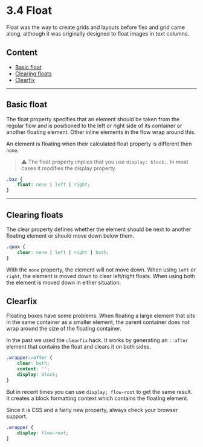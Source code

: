 # 3.4 Float

Float was the way to create grids and layouts before flex and grid came along, although it was originally designed to
float images in text columns.

## Content

- [Basic float](#basics)
- [Clearing floats](#clearing-floats)
- [Clearfix](#clearfix)

---

## Basic float

The float property specifies that an element should be taken from the regular flow and is positioned to the left or right
side of its container or another floating element. Other inline elements in the flow wrap around this.

An element is floating when their calculated float property is different then `none`.

> ⚠️ The float property implies that you use `display: block;`. In most cases it modifies the display property.

```css
.baz {
    float: none | left | right;
}
```

---

## Clearing floats

The clear property defines whether the element should be next to another floating element or should move down below them.

```css
.quux {
    clear: none | left | right | both;
}
```

With the `none` property, the element will not move down. When using `left` or `right`, the element is moved down to
clear left/right floats. When using both the element is moved down in either situation.

## Clearfix

Floating boxes have some problems. When floating a large element that sits in the same container as a smaller element,
the parent container does not wrap around the size of the floating container.

In the past we used the `clearfix` hack. It works by generating an `::after` element that contains the float and clears
it on both sides.

```css
.wrapper::after {
	clear: both;
	content: '';
	display: block;
}
```

But in recent times you can use `display; flow-root` to get the same result. It creates a block formatting context which
contains the floating element.

Since it is CSS and a fairly new property, always check your browser support.

```css
.wrapper {
	display: flow-root;
}
```
